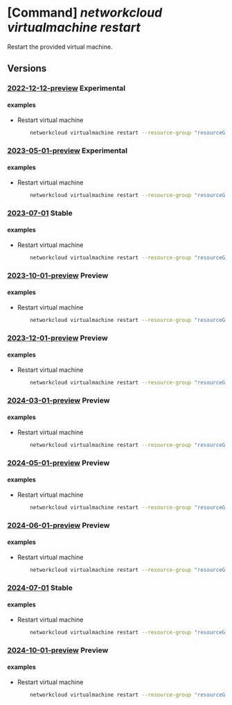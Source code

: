 # [Command] _networkcloud virtualmachine restart_

Restart the provided virtual machine.

## Versions

### [2022-12-12-preview](/Resources/mgmt-plane/L3N1YnNjcmlwdGlvbnMve30vcmVzb3VyY2Vncm91cHMve30vcHJvdmlkZXJzL21pY3Jvc29mdC5uZXR3b3JrY2xvdWQvdmlydHVhbG1hY2hpbmVzL3t9L3Jlc3RhcnQ=/2022-12-12-preview.xml) **Experimental**

<!-- mgmt-plane /subscriptions/{}/resourcegroups/{}/providers/microsoft.networkcloud/virtualmachines/{}/restart 2022-12-12-preview -->

#### examples

- Restart virtual machine
    ```bash
        networkcloud virtualmachine restart --resource-group "resourceGroupName" --name "virtualMachineName"
    ```

### [2023-05-01-preview](/Resources/mgmt-plane/L3N1YnNjcmlwdGlvbnMve30vcmVzb3VyY2Vncm91cHMve30vcHJvdmlkZXJzL21pY3Jvc29mdC5uZXR3b3JrY2xvdWQvdmlydHVhbG1hY2hpbmVzL3t9L3Jlc3RhcnQ=/2023-05-01-preview.xml) **Experimental**

<!-- mgmt-plane /subscriptions/{}/resourcegroups/{}/providers/microsoft.networkcloud/virtualmachines/{}/restart 2023-05-01-preview -->

#### examples

- Restart virtual machine
    ```bash
        networkcloud virtualmachine restart --resource-group "resourceGroupName" --name "virtualMachineName"
    ```

### [2023-07-01](/Resources/mgmt-plane/L3N1YnNjcmlwdGlvbnMve30vcmVzb3VyY2Vncm91cHMve30vcHJvdmlkZXJzL21pY3Jvc29mdC5uZXR3b3JrY2xvdWQvdmlydHVhbG1hY2hpbmVzL3t9L3Jlc3RhcnQ=/2023-07-01.xml) **Stable**

<!-- mgmt-plane /subscriptions/{}/resourcegroups/{}/providers/microsoft.networkcloud/virtualmachines/{}/restart 2023-07-01 -->

#### examples

- Restart virtual machine
    ```bash
        networkcloud virtualmachine restart --resource-group "resourceGroupName" --name "virtualMachineName"
    ```

### [2023-10-01-preview](/Resources/mgmt-plane/L3N1YnNjcmlwdGlvbnMve30vcmVzb3VyY2Vncm91cHMve30vcHJvdmlkZXJzL21pY3Jvc29mdC5uZXR3b3JrY2xvdWQvdmlydHVhbG1hY2hpbmVzL3t9L3Jlc3RhcnQ=/2023-10-01-preview.xml) **Preview**

<!-- mgmt-plane /subscriptions/{}/resourcegroups/{}/providers/microsoft.networkcloud/virtualmachines/{}/restart 2023-10-01-preview -->

#### examples

- Restart virtual machine
    ```bash
        networkcloud virtualmachine restart --resource-group "resourceGroupName" --name "virtualMachineName"
    ```

### [2023-12-01-preview](/Resources/mgmt-plane/L3N1YnNjcmlwdGlvbnMve30vcmVzb3VyY2Vncm91cHMve30vcHJvdmlkZXJzL21pY3Jvc29mdC5uZXR3b3JrY2xvdWQvdmlydHVhbG1hY2hpbmVzL3t9L3Jlc3RhcnQ=/2023-12-01-preview.xml) **Preview**

<!-- mgmt-plane /subscriptions/{}/resourcegroups/{}/providers/microsoft.networkcloud/virtualmachines/{}/restart 2023-12-01-preview -->

#### examples

- Restart virtual machine
    ```bash
        networkcloud virtualmachine restart --resource-group "resourceGroupName" --name "virtualMachineName"
    ```

### [2024-03-01-preview](/Resources/mgmt-plane/L3N1YnNjcmlwdGlvbnMve30vcmVzb3VyY2Vncm91cHMve30vcHJvdmlkZXJzL21pY3Jvc29mdC5uZXR3b3JrY2xvdWQvdmlydHVhbG1hY2hpbmVzL3t9L3Jlc3RhcnQ=/2024-03-01-preview.xml) **Preview**

<!-- mgmt-plane /subscriptions/{}/resourcegroups/{}/providers/microsoft.networkcloud/virtualmachines/{}/restart 2024-03-01-preview -->

#### examples

- Restart virtual machine
    ```bash
        networkcloud virtualmachine restart --resource-group "resourceGroupName" --name "virtualMachineName"
    ```

### [2024-05-01-preview](/Resources/mgmt-plane/L3N1YnNjcmlwdGlvbnMve30vcmVzb3VyY2Vncm91cHMve30vcHJvdmlkZXJzL21pY3Jvc29mdC5uZXR3b3JrY2xvdWQvdmlydHVhbG1hY2hpbmVzL3t9L3Jlc3RhcnQ=/2024-05-01-preview.xml) **Preview**

<!-- mgmt-plane /subscriptions/{}/resourcegroups/{}/providers/microsoft.networkcloud/virtualmachines/{}/restart 2024-05-01-preview -->

#### examples

- Restart virtual machine
    ```bash
        networkcloud virtualmachine restart --resource-group "resourceGroupName" --name "virtualMachineName"
    ```

### [2024-06-01-preview](/Resources/mgmt-plane/L3N1YnNjcmlwdGlvbnMve30vcmVzb3VyY2Vncm91cHMve30vcHJvdmlkZXJzL21pY3Jvc29mdC5uZXR3b3JrY2xvdWQvdmlydHVhbG1hY2hpbmVzL3t9L3Jlc3RhcnQ=/2024-06-01-preview.xml) **Preview**

<!-- mgmt-plane /subscriptions/{}/resourcegroups/{}/providers/microsoft.networkcloud/virtualmachines/{}/restart 2024-06-01-preview -->

#### examples

- Restart virtual machine
    ```bash
        networkcloud virtualmachine restart --resource-group "resourceGroupName" --name "virtualMachineName"
    ```

### [2024-07-01](/Resources/mgmt-plane/L3N1YnNjcmlwdGlvbnMve30vcmVzb3VyY2Vncm91cHMve30vcHJvdmlkZXJzL21pY3Jvc29mdC5uZXR3b3JrY2xvdWQvdmlydHVhbG1hY2hpbmVzL3t9L3Jlc3RhcnQ=/2024-07-01.xml) **Stable**

<!-- mgmt-plane /subscriptions/{}/resourcegroups/{}/providers/microsoft.networkcloud/virtualmachines/{}/restart 2024-07-01 -->

#### examples

- Restart virtual machine
    ```bash
        networkcloud virtualmachine restart --resource-group "resourceGroupName" --name "virtualMachineName"
    ```

### [2024-10-01-preview](/Resources/mgmt-plane/L3N1YnNjcmlwdGlvbnMve30vcmVzb3VyY2Vncm91cHMve30vcHJvdmlkZXJzL21pY3Jvc29mdC5uZXR3b3JrY2xvdWQvdmlydHVhbG1hY2hpbmVzL3t9L3Jlc3RhcnQ=/2024-10-01-preview.xml) **Preview**

<!-- mgmt-plane /subscriptions/{}/resourcegroups/{}/providers/microsoft.networkcloud/virtualmachines/{}/restart 2024-10-01-preview -->

#### examples

- Restart virtual machine
    ```bash
        networkcloud virtualmachine restart --resource-group "resourceGroupName" --name "virtualMachineName"
    ```
